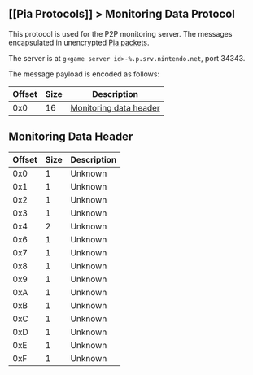 [[Pia Protocols]] > Monitoring Data Protocol
---

This protocol is used for the P2P monitoring server. The messages encapsulated in unencrypted [Pia packets](Pia-Protocol).

The server is at `g<game server id>-%.p.srv.nintendo.net`, port 34343.

The message payload is encoded as follows:

| Offset | Size | Description |
| --- | --- | --- |
| 0x0 | 16 | [Monitoring data header](#monitoring-data-header) |

## Monitoring Data Header
| Offset | Size | Description |
| --- | --- | --- |
| 0x0 | 1 | Unknown |
| 0x1 | 1 | Unknown |
| 0x2 | 1 | Unknown |
| 0x3 | 1 | Unknown |
| 0x4 | 2 | Unknown |
| 0x6 | 1 | Unknown |
| 0x7 | 1 | Unknown |
| 0x8 | 1 | Unknown |
| 0x9 | 1 | Unknown |
| 0xA | 1 | Unknown |
| 0xB | 1 | Unknown |
| 0xC | 1 | Unknown |
| 0xD | 1 | Unknown |
| 0xE | 1 | Unknown |
| 0xF | 1 | Unknown |